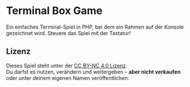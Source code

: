 # Terminal Box Game

Ein einfaches Terminal-Spiel in PHP, bei dem ein Rahmen auf der Konsole gezeichnet wird. Steuere das Spiel mit der Tastatur!

## Lizenz

Dieses Spiel steht unter der [CC BY-NC 4.0 Lizenz](https://creativecommons.org/licenses/by-nc/4.0/).  
Du darfst es nutzen, verändern und weitergeben – **aber nicht verkaufen** oder unter deinem eigenen Namen veröffentlichen.


